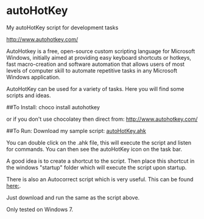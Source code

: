 # autoHotKey
My autoHotKey script for development tasks

http://www.autohotkey.com/

AutoHotkey is a free, open-source custom scripting language for Microsoft Windows, initially aimed at providing easy keyboard shortcuts or hotkeys, fast macro-creation and software automation that allows users of most levels of computer skill to automate repetitive tasks in any Microsoft Windows application.

AutoHotKey can be used for a variety of tasks. Here you will find some scripts and ideas.

##To Install:
choco install autohotkey

or if you don't use chocolatey then direct from: http://www.autohotkey.com/

##To Run:
Download my sample script: [autoHotKey.ahk](autoHotKey.ahk)

You can double click on the .ahk file, this will execute the script and listen for commands. You can then see the autoHotKey icon on the task bar.

A good idea is to create a shortcut to the script. Then place this shortcut in the windows "startup" folder which will execute the script upon startup.

There is also an Autocorrect script which is very useful. This can be found [here:](https://www.autohotkey.com/download/AutoCorrect.ahk).

Just download and run the same as the script above.

Only tested on Windows 7.
